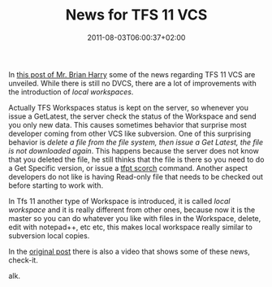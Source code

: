 ﻿---
title: "News for TFS 11 VCS"
description: ""
date: 2011-08-03T06:00:37+02:00
draft: false
tags: [Team Foundation Server,VCS]
categories: [Tfs]
---
In [this post of Mr. Brian Harry](http://blogs.msdn.com/b/bharry/archive/2011/08/02/version-control-model-enhancements-in-tfs-11.aspx) some of the news regarding TFS 11 VCS are unveiled. While there is still no DVCS, there are a lot of improvements with the introduction of *local workspaces*.

Actually TFS Workspaces status is kept on the server, so whenever you issue a GetLatest, the server check the status of the Workspace and send you only new data. This causes sometimes behavior that surprise most developer coming from other VCS like subversion. One of this surprising behavior is *delete a file from the file system, then issue a Get Latest, the file is not downloaded again*. This happens because the server does not know that you deleted the file, he still thinks that the file is there so you need to do a Get Specific version, or issue a [tfpt scorch](http://visualstudiogallery.msdn.microsoft.com/c255a1e4-04ba-4f68-8f4e-cd473d6b971f) command. Another aspect developers do not like is having Read-only file that needs to be checked out before starting to work with.

In Tfs 11 another type of Workspace is introduced, it is called *local workspace* and it is really different from other ones, because now it is the master so you can do whatever you like with files in the Workspace, delete, edit with notepad++, etc etc, this makes local workspace really similar to subversion local copies.

In the [original post](http://blogs.msdn.com/b/bharry/archive/2011/08/02/version-control-model-enhancements-in-tfs-11.aspx) there is also a video that shows some of these news, check-it.

alk.

